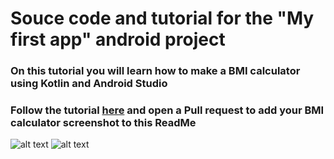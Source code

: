 # Souce code and tutorial for the "My first app" android project
### On this tutorial you will learn how to make a BMI calculator using Kotlin and Android Studio 

### Follow the tutorial [here](https://baiana.github.io/BMI-calculator-source-code/) and open a Pull request to add your BMI calculator screenshot to this ReadMe 


 
![alt text](https://s3.amazonaws.com/media-p.slid.es/uploads/1009120/images/6093631/pasted-from-clipboard.png )
![alt text](https://s3.amazonaws.com/media-p.slid.es/uploads/1009120/images/6093640/pasted-from-clipboard.png)
